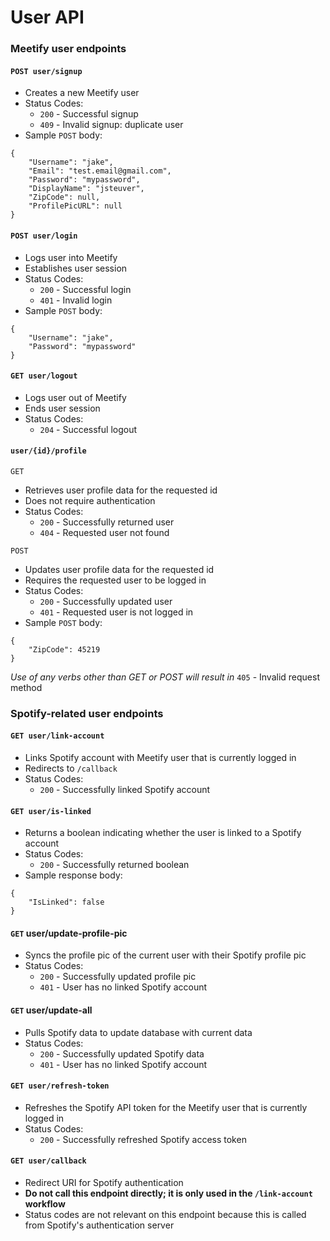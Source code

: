 # User API

### Meetify user endpoints
#### `POST user/signup`
- Creates a new Meetify user
- Status Codes:
    - `200` - Successful signup
    - `409` - Invalid signup: duplicate user
- Sample `POST` body:  
```
{  
    "Username": "jake",
    "Email": "test.email@gmail.com",
    "Password": "mypassword",
    "DisplayName": "jsteuver",
    "ZipCode": null,
    "ProfilePicURL": null
}
```

#### `POST user/login`
- Logs user into Meetify
- Establishes user session
- Status Codes:
    - `200` - Successful login
    - `401` - Invalid login
- Sample `POST` body:
```
{
    "Username": "jake",
    "Password": "mypassword"
}
```

#### `GET user/logout`
- Logs user out of Meetify
- Ends user session
- Status Codes:
    - `204` - Successful logout

#### `user/{id}/profile`
`GET`
- Retrieves user profile data for the requested id
- Does not require authentication
- Status Codes:
    - `200` - Successfully returned user
    - `404` - Requested user not found

`POST`
- Updates user profile data for the requested id
- Requires the requested user to be logged in
 - Status Codes:
    - `200` - Successfully updated user
    - `401` - Requested user is not logged in
- Sample `POST` body:
```
{
    "ZipCode": 45219
}
```
*Use of any verbs other than GET or POST will result in* `405` - Invalid request method

### Spotify-related user endpoints
#### `GET user/link-account`
- Links Spotify account with Meetify user that is currently logged in
- Redirects to `/callback`
- Status Codes:
    - `200` - Successfully linked Spotify account

#### `GET user/is-linked`
- Returns a boolean indicating whether the user is linked to a Spotify account
- Status Codes:
    - `200` - Successfully returned boolean
- Sample response body:
```
{
    "IsLinked": false
}
```

#### `GET` user/update-profile-pic
- Syncs the profile pic of the current user with their Spotify profile pic
- Status Codes:
    - `200` - Successfully updated profile pic
    - `401` - User has no linked Spotify account

#### `GET` user/update-all
- Pulls Spotify data to update database with current data
- Status Codes:
    - `200` - Successfully updated Spotify data
    - `401` - User has no linked Spotify account

#### `GET user/refresh-token`
- Refreshes the Spotify API token for the Meetify user that is currently logged in
- Status Codes:
    - `200` - Successfully refreshed Spotify access token

#### `GET user/callback`
- Redirect URI for Spotify authentication
- **Do not call this endpoint directly; it is only used in the `/link-account` workflow**
- Status codes are not relevant on this endpoint because this is called from Spotify's authentication server
